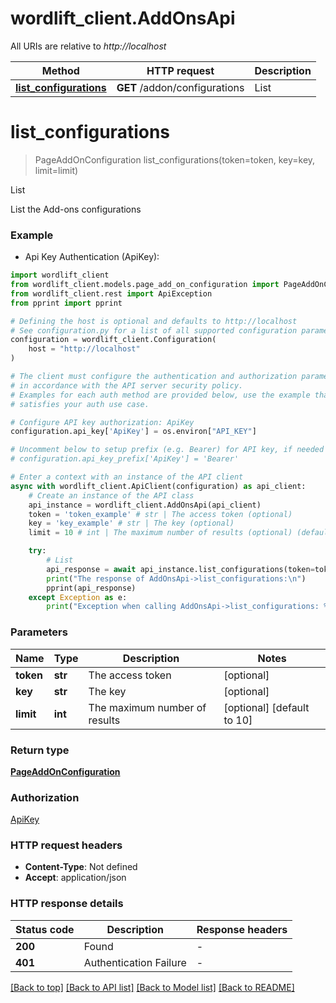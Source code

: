 # wordlift_client.AddOnsApi

All URIs are relative to *http://localhost*

Method | HTTP request | Description
------------- | ------------- | -------------
[**list_configurations**](AddOnsApi.md#list_configurations) | **GET** /addon/configurations | List


# **list_configurations**
> PageAddOnConfiguration list_configurations(token=token, key=key, limit=limit)

List

List the Add-ons configurations

### Example

* Api Key Authentication (ApiKey):

```python
import wordlift_client
from wordlift_client.models.page_add_on_configuration import PageAddOnConfiguration
from wordlift_client.rest import ApiException
from pprint import pprint

# Defining the host is optional and defaults to http://localhost
# See configuration.py for a list of all supported configuration parameters.
configuration = wordlift_client.Configuration(
    host = "http://localhost"
)

# The client must configure the authentication and authorization parameters
# in accordance with the API server security policy.
# Examples for each auth method are provided below, use the example that
# satisfies your auth use case.

# Configure API key authorization: ApiKey
configuration.api_key['ApiKey'] = os.environ["API_KEY"]

# Uncomment below to setup prefix (e.g. Bearer) for API key, if needed
# configuration.api_key_prefix['ApiKey'] = 'Bearer'

# Enter a context with an instance of the API client
async with wordlift_client.ApiClient(configuration) as api_client:
    # Create an instance of the API class
    api_instance = wordlift_client.AddOnsApi(api_client)
    token = 'token_example' # str | The access token (optional)
    key = 'key_example' # str | The key (optional)
    limit = 10 # int | The maximum number of results (optional) (default to 10)

    try:
        # List
        api_response = await api_instance.list_configurations(token=token, key=key, limit=limit)
        print("The response of AddOnsApi->list_configurations:\n")
        pprint(api_response)
    except Exception as e:
        print("Exception when calling AddOnsApi->list_configurations: %s\n" % e)
```



### Parameters


Name | Type | Description  | Notes
------------- | ------------- | ------------- | -------------
 **token** | **str**| The access token | [optional] 
 **key** | **str**| The key | [optional] 
 **limit** | **int**| The maximum number of results | [optional] [default to 10]

### Return type

[**PageAddOnConfiguration**](PageAddOnConfiguration.md)

### Authorization

[ApiKey](../README.md#ApiKey)

### HTTP request headers

 - **Content-Type**: Not defined
 - **Accept**: application/json

### HTTP response details

| Status code | Description | Response headers |
|-------------|-------------|------------------|
**200** | Found |  -  |
**401** | Authentication Failure |  -  |

[[Back to top]](#) [[Back to API list]](../README.md#documentation-for-api-endpoints) [[Back to Model list]](../README.md#documentation-for-models) [[Back to README]](../README.md)

